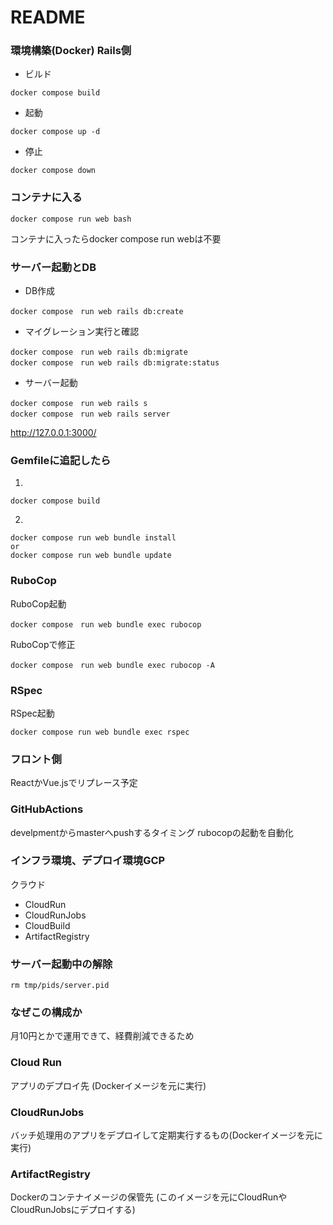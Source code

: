 # README

### 環境構築(Docker) Rails側

- ビルド
```
docker compose build
```
- 起動
```
docker compose up -d
```
- 停止
```
docker compose down
```
### コンテナに入る
```
docker compose run web bash  
```
コンテナに入ったらdocker compose run webは不要

### サーバー起動とDB
- DB作成
```
docker compose　run web rails db:create
```
- マイグレーション実行と確認
```
docker compose　run web rails db:migrate
docker compose　run web rails db:migrate:status
```
- サーバー起動
```
docker compose　run web rails s
docker compose　run web rails server
```

http://127.0.0.1:3000/
### Gemfileに追記したら
1.
```
docker compose build
```
2.
```
docker compose run web bundle install
or
docker compose run web bundle update
```

### RuboCop
RuboCop起動
```
docker compose　run web bundle exec rubocop
```
RuboCopで修正
```
docker compose　run web bundle exec rubocop -A
```

### RSpec
RSpec起動
```
docker compose run web bundle exec rspec
```

### フロント側
ReactかVue.jsでリプレース予定

### GitHubActions
develpmentからmasterへpushするタイミング
rubocopの起動を自動化

### インフラ環境、デプロイ環境GCP
クラウド
- CloudRun
- CloudRunJobs
- CloudBuild
- ArtifactRegistry

### サーバー起動中の解除
```
rm tmp/pids/server.pid
```

### なぜこの構成か
月10円とかで運用できて、経費削減できるため

### Cloud Run
アプリのデプロイ先 (Dockerイメージを元に実行)

### CloudRunJobs
バッチ処理用のアプリをデプロイして定期実行するもの(Dockerイメージを元に実行)

### ArtifactRegistry
Dockerのコンテナイメージの保管先 (このイメージを元にCloudRunやCloudRunJobsにデプロイする)
